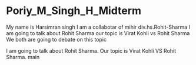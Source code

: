 # Poriy_M_Singh_H_Midterm

My name is Harsimran singh
I am a collabotar of mihir
div.hs.Rohit-Sharma
I am going to talk about Rohit Sharma
our topic is Virat Kohli vs Rohit Sharma
We both are going to debate on this topic

I am going to talk about Rohit Sharma.
Our topic is Virat Kohli VS Rohit Sharma.
main
